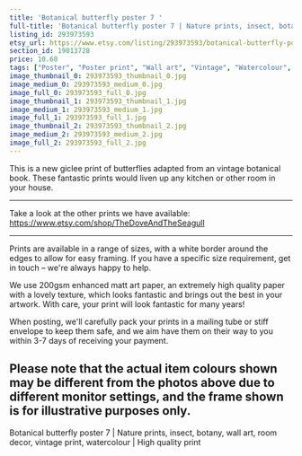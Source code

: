 ```yaml
---
title: 'Botanical butterfly poster 7 '
full-title: 'Botanical butterfly poster 7 | Nature prints, insect, botany, wall art, room decor, vintage print, watercolour | High quality print'
listing_id: 293973593
etsy_url: https://www.etsy.com/listing/293973593/botanical-butterfly-poster-7-nature?utm_source=site&utm_medium=api&utm_campaign=api
section_id: 19013728
price: 10.60
tags: ["Poster", "Poster print", "Wall art", "Vintage", "Watercolour", "Nature", "Botanical art", "Wildlife", "Nature print", "Butterfly print", "Butterfly art", "Butterfly poster", "High quality print"]
image_thumbnail_0: 293973593_thumbnail_0.jpg
image_medium_0: 293973593_medium_0.jpg
image_full_0: 293973593_full_0.jpg
image_thumbnail_1: 293973593_thumbnail_1.jpg
image_medium_1: 293973593_medium_1.jpg
image_full_1: 293973593_full_1.jpg
image_thumbnail_2: 293973593_thumbnail_2.jpg
image_medium_2: 293973593_medium_2.jpg
image_full_2: 293973593_full_2.jpg
---
```

This is a new giclee print of butterflies adapted from an vintage botanical book. These fantastic prints would liven up any kitchen or other room in your house. 

---

Take a look at the other prints we have available: https://www.etsy.com/shop/TheDoveAndTheSeagull

---

Prints are available in a range of sizes, with a white border around the edges to allow for easy framing. If you have a specific size requirement, get in touch – we&#39;re always happy to help.

We use 200gsm enhanced matt art paper, an extremely high quality paper with a lovely texture, which looks fantastic and brings out the best in your artwork. With care, your print will look fantastic for many years!

When posting, we&#39;ll carefully pack your prints in a mailing tube or stiff envelope to keep them safe, and we aim have them on their way to you within 3-7 days of receiving your payment.

Please note that the actual item colours shown may be different from the photos above due to different monitor settings, and the frame shown is for illustrative purposes only.
---

Botanical butterfly poster 7 | Nature prints, insect, botany, wall art, room decor, vintage print, watercolour | High quality print
